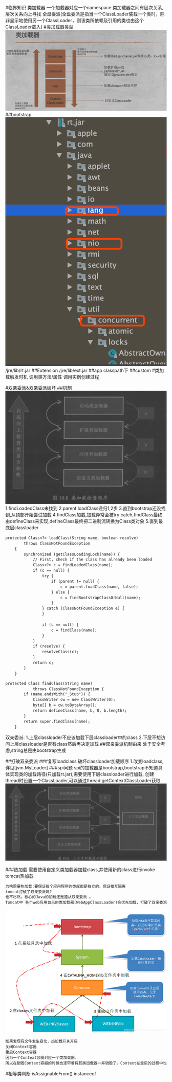 #临界知识
类加载器
一个加载器对应一个namespace
类加载器之间有层次关系,层次关系向上寻找
全盘委派(全盘委派是指当一个ClassLoader装载一个类时，除非显示地使用另一个ClassLoader，则该类所依赖及引用的类也由这个ClassLoader载入)
#类加载器类型
![](.z_1_加载_类装载子系统_类加载器_class初始化_images/1e3af4bd.png)
##bootstrap
![](.z_1_加载_类装载子系统_类加载器_class初始化_images/87011aea.png)
/jre/lib/rt.jar
##Extension
/jre/lib/ext.jar
##app
classpath下
##custom
#类加载触发时机
调用类方法/属性
调用实例创建过程
  
#双亲委派&双亲委派破坏
##机制
![](.z_2_类加载器_images/4da7d2cd.png)
1.findLoadedClass未找到
2.parent.loadClass递归1,2步
3.直到bootstrap还没找到,从顶部开始尝试加载
4.findClass加载,加载异常会被try catch,findClass最终由defineClass来实现,defineClass最终把二进制流转换为Class类对象
5.直到最底层classloader

```asp
protected Class<?> loadClass(String name, boolean resolve)
        throws ClassNotFoundException
    {
        synchronized (getClassLoadingLock(name)) {
            // First, check if the class has already been loaded
            Class<?> c = findLoadedClass(name);
            if (c == null) {
                try {
                    if (parent != null) {
                        c = parent.loadClass(name, false);
                    } else {
                        c = findBootstrapClassOrNull(name);
                    }
                } catch (ClassNotFoundException e) {
                }

                if (c == null) {
                    c = findClass(name);
                }
            }
            if (resolve) {
                resolveClass(c);
            }
            return c;
        }
    }
```
```asp
protected Class findClass(String name)
            throws ClassNotFoundException {
        if (name.endsWith("_Stub")) {
            ClassWriter cw = new ClassWriter(0);
            byte[] b = cw.toByteArray();
            return defineClass(name, b, 0, b.length);
        }
        return super.findClass(name);
    }
```
双亲委派:
1.上层classloader不应该加载下层classloader中的class
2.下层不想访问上层classloader是否有class然后再决定加载
##双亲委派机制由来
处于安全考虑,string总是由bootstrap生成

##打破双亲委派
###复写loadclass
破坏classloader加载顺序
1.改变loadclass,详见[jvm.MyLoader]
###spi问题
spi的加载器是bootstrap,bootstrap不知道具体实现类的加载路径(只加载rt.jar),需要使用下层classloader进行加载,
创建thread时设置一个ClassLoader,可以通过thread.getContextClassLoader获取
![](.z_2_类加载器_images/68537468.png)

###热加载
需要使用自定义类加载器加载class,并使用新的class进行invoke
tomcat热加载
```asp
为啥需要热加载:要保证每个应用程序的类库都是独立的，保证相互隔离 
tomcat打破了双亲委派吗?
也不尽然，核心的Java的加载还是遵从双亲委派 。
Tomcat中 各个web应用自己的类加载器(WebAppClassLoader)会优先加载，打破了双亲委派机制。加载不到时再交给commonClassLoader走双亲委托 .

```
![](.z_1_加载_04_类加载器_加载器类型_双亲委派_images/cda4e831.png)
```asp
如果发现有文件发生变化，热加载开关开启
关闭Context容器
重启Context容器
因为一个Context容器对应一个类加载器。
所以在销毁Context容器的时候也连带着将其类加载器一并销毁了。Context在重启的过程中也会创建新的类加载器来加载我们新建的文件
```
[](https://juejin.cn/post/6844903887648849928)
[](https://blog.csdn.net/yangshangwei/article/details/106536300)
#相等类判断
isAssignableFrom()
instanceof
